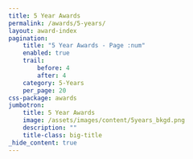 ```yaml
---
title: 5 Year Awards
permalink: /awards/5-years/
layout: award-index
pagination:
    title: "5 Year Awards - Page :num"
    enabled: true
    trail:
        before: 4
        after: 4
    category: 5-Years
    per_page: 20
css-package: awards
jumbotron:
    title: 5 Year Awards
    image: /assets/images/content/5years_bkgd.png
    description: ""
    title-class: big-title
_hide_content: true
---
```


